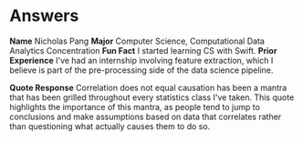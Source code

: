 # Answers
**Name** Nicholas Pang
**Major** Computer Science, Computational Data Analytics Concentration
**Fun Fact** I started learning CS with Swift.
**Prior Experience** I've had an internship involving feature extraction, which I believe is part of the pre-processing side of the data science pipeline.

**Quote Response**
Correlation does not equal causation has been a mantra that has been grilled throughout every statistics class I've taken. This quote highlights the importance of this mantra, as people tend to jump to conclusions and make assumptions based on data that correlates rather than questioning what actually causes them to do so.
